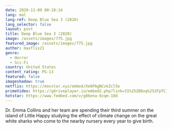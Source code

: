 ```yaml
---
date: 2020-11-09 00:18:14
lang: mal
lang-ref: Deep Blue Sea 3 (2020)
lang_selector: false
layout: post
title: Deep Blue Sea 3 (2020)
image: /assets/images/775.jpg
featured_image: /assets/images/775.jpg
author: maxflix21
genre:
  - Horror
  - Sci-Fi
country: United States
content_rating: PG-13
featured: false
imageshadow: true
netflix: https://movstar.xyz/embed/Xe6PAgNCvkZcl5e
primeVideo: https://gdriveplayer.io/embed2.php?link=31%252B8uq%252FpTCjhUvJY8FMDagoIiHvWKkeieKMOs8CJQobyRCkQ0gBZ%252Bx2fPm%252BRAWwcdg%252FZXBJLbsgJQI%252B0RQ97KHqDrI1IUbGU0yodiTFpJ6N5zgOj6Gg%252BN6NGPN2knuE65fs87GZ%252FdNlCW01AkKrynKWaMISDsJWaBbeTxu%252FsitgXPF%252FSa56RSAeDdJpVCEvfc%253D
hotstar: https://www.fembed.com/v/g86ena-0zqm-10d
---
```

Dr. Emma Collins and her team are spending their third summer on the island of Little Happy studying the effect of climate change on the great white sharks who come to the nearby nursery every year to give birth.